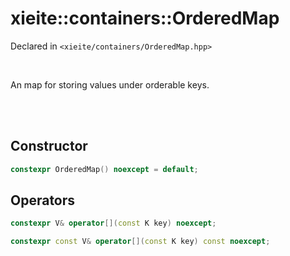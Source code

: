 # xieite::containers::OrderedMap
Declared in `<xieite/containers/OrderedMap.hpp>`

<br/>

An map for storing values under orderable keys.

<br/><br/>

## Constructor
```cpp
constexpr OrderedMap() noexcept = default;
```

## Operators
```cpp
constexpr V& operator[](const K key) noexcept;
```
```cpp
constexpr const V& operator[](const K key) const noexcept;
```
